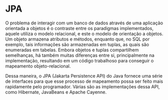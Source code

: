 # JPA

O problema de interagir com um banco de dados através de uma aplicação orientada a objetos é o contraste entre os paradigmas implementados, aquele utiliza o modelo relacional, e este o modelo de orientação a objetos. Um objeto armazena atributos e métodos, enquanto que, no SQL por exemplo, tais informações são armazenadas em tuplas, as quais são enumeradas em tabelas. Embora objetos e tuplas compartilhem semelhanças, há também muitas diferenças entre si, principalmente na implementação, resultando em um código trabalhoso para conseguir o mapeamento objeto-relacional.

Dessa maneira, o JPA (Jakarta Persistence API) do Java fornece uma série de interfaces para que esse processo de mapeamento possa ser feito mais rapidamente pelo programador. Várias são as implementações dessa API, como Hibernate, JavaBeans e Apache Cayenne.
